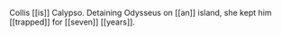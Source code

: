 Collis [[is]] Calypso. Detaining Odysseus on [[an]] island, she kept him [[trapped]] for [[seven]] [[years]].  